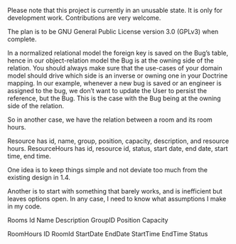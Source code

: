 Please note that this project is currently in an unusable state. 
It is only for development work.
Contributions are very welcome.

The plan is to be GNU General Public License version 3.0 (GPLv3) when complete. 

In a normalized relational model the foreign key is saved on the Bug’s table,
hence in our object-relation model the Bug is at the owning side of the relation.
You should always make sure that the use-cases of your domain model should drive 
which side is an inverse or owning one in your Doctrine mapping.
In our example, whenever a new bug is saved or an engineer is assigned to the bug,
we don’t want to update the User to persist the reference, but the Bug.
This is the case with the Bug being at the owning side of the relation.

So in another case, we have the relation between a room and its room hours. 

Resource has id, name, group, position, capacity, description, and resource hours. 
ResourceHours has id, resource id, status, start date, end date, start time, end time. 

One idea is to keep things simple and not deviate too much from the existing design in 1.4. 

Another is to start with something that barely works, and is inefficient but leaves options open. 
In any case, I need to know what assumptions I make in my code.

Rooms 
Id      Name        Description     GroupID     Position        Capacity

RoomHours 
ID      RoomId      StartDate       EndDate     StartTime       EndTime     Status 
